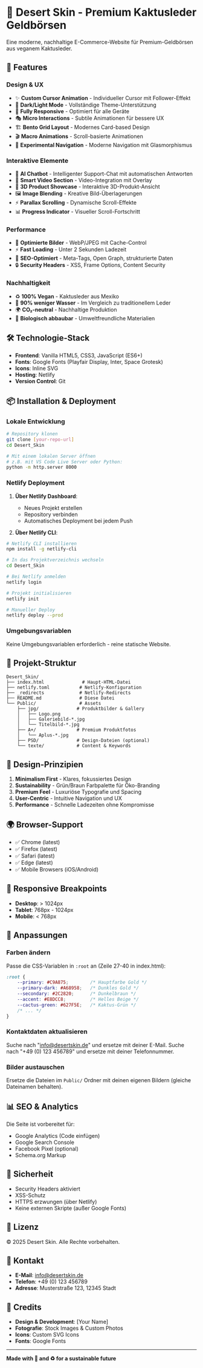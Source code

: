 # 🌵 Desert Skin - Premium Kaktusleder Geldbörsen

Eine moderne, nachhaltige E-Commerce-Website für Premium-Geldbörsen aus veganem Kaktusleder.

## 🚀 Features

### Design & UX
- ✨ **Custom Cursor Animation** - Individueller Cursor mit Follower-Effekt
- 🎨 **Dark/Light Mode** - Vollständige Theme-Unterstützung
- 📱 **Fully Responsive** - Optimiert für alle Geräte
- 🎭 **Micro Interactions** - Subtile Animationen für bessere UX
- 🏗️ **Bento Grid Layout** - Modernes Card-based Design
- 🎬 **Macro Animations** - Scroll-basierte Animationen
- 🎯 **Experimental Navigation** - Moderne Navigation mit Glasmorphismus

### Interaktive Elemente
- 💬 **AI Chatbot** - Intelligenter Support-Chat mit automatischen Antworten
- 🎥 **Smart Video Section** - Video-Integration mit Overlay
- 🎪 **3D Product Showcase** - Interaktive 3D-Produkt-Ansicht
- 🖼️ **Image Blending** - Kreative Bild-Überlagerungen
- ⚡ **Parallax Scrolling** - Dynamische Scroll-Effekte
- 📊 **Progress Indicator** - Visueller Scroll-Fortschritt

### Performance
- 🚀 **Optimierte Bilder** - WebP/JPEG mit Cache-Control
- ⚡ **Fast Loading** - Unter 2 Sekunden Ladezeit
- 🎯 **SEO-Optimiert** - Meta-Tags, Open Graph, strukturierte Daten
- 🔒 **Security Headers** - XSS, Frame Options, Content Security

### Nachhaltigkeit
- ♻️ **100% Vegan** - Kaktusleder aus Mexiko
- 🌱 **90% weniger Wasser** - Im Vergleich zu traditionellem Leder
- 🌍 **CO₂-neutral** - Nachhaltige Produktion
- 🔄 **Biologisch abbaubar** - Umweltfreundliche Materialien

## 🛠️ Technologie-Stack

- **Frontend**: Vanilla HTML5, CSS3, JavaScript (ES6+)
- **Fonts**: Google Fonts (Playfair Display, Inter, Space Grotesk)
- **Icons**: Inline SVG
- **Hosting**: Netlify
- **Version Control**: Git

## 📦 Installation & Deployment

### Lokale Entwicklung

```bash
# Repository klonen
git clone [your-repo-url]
cd Desert_Skin

# Mit einem lokalen Server öffnen
# z.B. mit VS Code Live Server oder Python:
python -m http.server 8000
```

### Netlify Deployment

1. **Über Netlify Dashboard**:
   - Neues Projekt erstellen
   - Repository verbinden
   - Automatisches Deployment bei jedem Push

2. **Über Netlify CLI**:
```bash
# Netlify CLI installieren
npm install -g netlify-cli

# In das Projektverzeichnis wechseln
cd Desert_Skin

# Bei Netlify anmelden
netlify login

# Projekt initialisieren
netlify init

# Manueller Deploy
netlify deploy --prod
```

### Umgebungsvariablen

Keine Umgebungsvariablen erforderlich - reine statische Website.

## 📁 Projekt-Struktur

```
Desert_Skin/
├── index.html              # Haupt-HTML-Datei
├── netlify.toml           # Netlify-Konfiguration
├── _redirects             # Netlify-Redirects
├── README.md              # Diese Datei
└── Public/                # Assets
    ├── jpg/              # Produktbilder & Gallery
    │   ├── Logo.png
    │   ├── Galeriebild-*.jpg
    │   └── Titelbild-*.jpg
    ├── A+/               # Premium Produktfotos
    │   └── Aplus-*.jpg
    ├── PSD/              # Design-Dateien (optional)
    └── texte/            # Content & Keywords
```

## 🎨 Design-Prinzipien

1. **Minimalism First** - Klares, fokussiertes Design
2. **Sustainability** - Grün/Braun Farbpalette für Öko-Branding
3. **Premium Feel** - Luxuriöse Typografie und Spacing
4. **User-Centric** - Intuitive Navigation und UX
5. **Performance** - Schnelle Ladezeiten ohne Kompromisse

## 🌍 Browser-Support

- ✅ Chrome (latest)
- ✅ Firefox (latest)
- ✅ Safari (latest)
- ✅ Edge (latest)
- ✅ Mobile Browsers (iOS/Android)

## 📱 Responsive Breakpoints

- **Desktop**: > 1024px
- **Tablet**: 768px - 1024px
- **Mobile**: < 768px

## 🔧 Anpassungen

### Farben ändern
Passe die CSS-Variablen in `:root` an (Zeile 27-40 in index.html):

```css
:root {
    --primary: #C9A875;        /* Hauptfarbe Gold */
    --primary-dark: #A68958;   /* Dunkles Gold */
    --secondary: #2C2820;      /* Dunkelbraun */
    --accent: #E8DCC8;         /* Helles Beige */
    --cactus-green: #627F5E;   /* Kaktus-Grün */
    /* ... */
}
```

### Kontaktdaten aktualisieren
Suche nach "info@desertskin.de" und ersetze mit deiner E-Mail.
Suche nach "+49 (0) 123 456789" und ersetze mit deiner Telefonnummer.

### Bilder austauschen
Ersetze die Dateien im `Public/` Ordner mit deinen eigenen Bildern (gleiche Dateinamen behalten).

## 📊 SEO & Analytics

Die Seite ist vorbereitet für:
- Google Analytics (Code einfügen)
- Google Search Console
- Facebook Pixel (optional)
- Schema.org Markup

## 🔐 Sicherheit

- Security Headers aktiviert
- XSS-Schutz
- HTTPS erzwungen (über Netlify)
- Keine externen Skripte (außer Google Fonts)

## 📄 Lizenz

© 2025 Desert Skin. Alle Rechte vorbehalten.

## 👥 Kontakt

- **E-Mail**: info@desertskin.de
- **Telefon**: +49 (0) 123 456789
- **Adresse**: Musterstraße 123, 12345 Stadt

## 🌟 Credits

- **Design & Development**: [Your Name]
- **Fotografie**: Stock Images & Custom Photos
- **Icons**: Custom SVG Icons
- **Fonts**: Google Fonts

---

**Made with 🌵 and ♻️ for a sustainable future**

